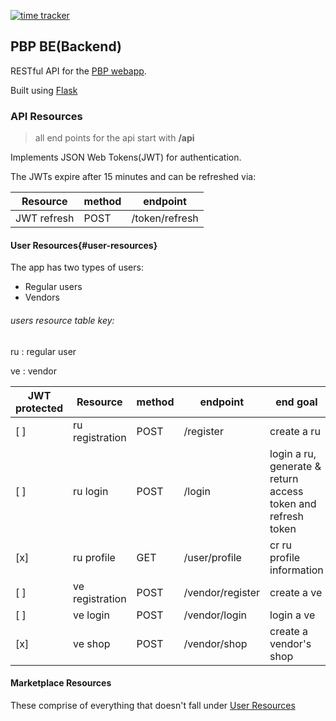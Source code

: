 [![time tracker](https://wakatime.com/badge/github/MainaMurage/PBP_BE.svg)](https://wakatime.com/badge/github/MainaMurage/PBP_BE)
## PBP BE(Backend)
RESTful API for the [PBP webapp](https://github.com/MainaMurage/PBP-FE). 

Built using [Flask](https://flask.palletsprojects.com/en/1.1.x/)

### API Resources
> all end points for the api start with **/api**

Implements JSON Web Tokens(JWT) for authentication.

The JWTs expire after 15 minutes and can be refreshed via:

| Resource        | method | endpoint  |
| --------------- | ------ | --------- |
| JWT refresh     | POST   | /token/refresh |

#### User Resources{#user-resources}
The app has two types of users:
- Regular users
- Vendors

###### users resource table key:
ru
 : regular user
 
ve
: vendor

| JWT protected | Resource        | method | endpoint  | end goal |
| ------------- | --------------- | ------ | --------- | -------- |
| [ ]           | ru registration | POST   | /register | create a ru |
| [ ]           | ru login        | POST   | /login    | login a ru, generate & return access token and refresh token |
| [x]           | ru profile      | GET    | /user/profile | cr ru profile information |
| [ ]           | ve registration | POST   | /vendor/register | create a ve |
| [ ]           | ve login        | POST   | /vendor/login | login a ve |
| [x]           | ve shop         | POST   | /vendor/shop | create a vendor's shop |

#### Marketplace Resources
These comprise of everything that doesn't fall under [User Resources](#user-resources)
